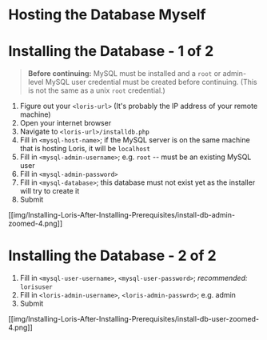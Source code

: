 # Hosting the Database Myself

# Installing the Database - 1 of 2

> **Before continuing:** MySQL must be installed and a `root` or admin-level MySQL user credential must be created before continuing. (This is not the same as a unix `root` credential.) 

1. Figure out your `<loris-url>` (It's probably the IP address of your remote machine)
1. Open your internet browser
1. Navigate to `<loris-url>/installdb.php`
1. Fill in `<mysql-host-name>`; if the MySQL server is on the same machine that is hosting Loris, it will be `localhost`
1. Fill in `<mysql-admin-username>`; e.g. `root` -- must be an existing MySQL user
1. Fill in `<mysql-admin-password>`
1. Fill in `<mysql-database>`; this database must not exist yet as the installer will try to create it
1. Submit

[[img/Installing-Loris-After-Installing-Prerequisites/install-db-admin-zoomed-4.png]]

# Installing the Database - 2 of 2

1. Fill in `<mysql-user-username>`, `<mysql-user-password>`; _recommended:_ `lorisuser`
1. Fill in `<loris-admin-username>`, `<loris-admin-passwrd>`; e.g. admin
1. Submit

[[img/Installing-Loris-After-Installing-Prerequisites/install-db-user-zoomed-4.png]]
